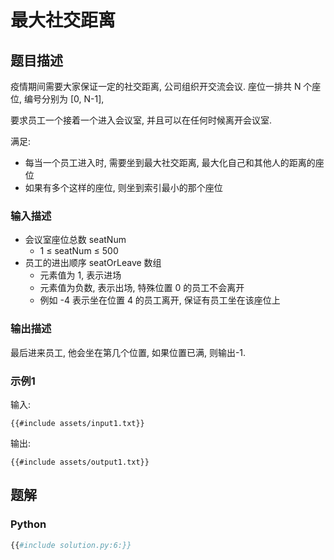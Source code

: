 # 最大社交距离

## 题目描述

疫情期间需要大家保证一定的社交距离, 公司组织开交流会议. 座位一排共 N 个座位, 编号分别为 [0, N-1],

要求员工一个接着一个进入会议室, 并且可以在任何时候离开会议室.

满足:

- 每当一个员工进入时, 需要坐到最大社交距离, 最大化自己和其他人的距离的座位
- 如果有多个这样的座位, 则坐到索引最小的那个座位

### 输入描述

- 会议室座位总数 seatNum
    - 1 ≤ seatNum ≤ 500
- 员工的进出顺序 seatOrLeave 数组
    - 元素值为 1, 表示进场
    - 元素值为负数, 表示出场, 特殊位置 0 的员工不会离开
    - 例如 -4 表示坐在位置 4 的员工离开, 保证有员工坐在该座位上

### 输出描述

最后进来员工, 他会坐在第几个位置, 如果位置已满, 则输出-1.

### 示例1

输入:

```text
{{#include assets/input1.txt}}
```

输出:

```text
{{#include assets/output1.txt}}
```

## 题解

### Python

```python
{{#include solution.py:6:}}
```